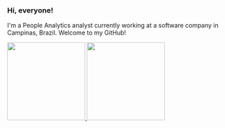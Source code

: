 ### Hi, everyone!

I'm a People Analytics analyst currently working at a software company in Campinas, Brazil. Welcome to my GitHub!

<a href="https://github.com/higor-gomes93">
  <img height="180em" src="https://github-readme-stats-eight-theta.vercel.app/api?username=higor-gomes93&show_icons=true&theme=tokyonight&include_all_commits=true&count_private=true"/>
  <img height="180em" src="https://github-readme-stats-eight-theta.vercel.app/api/top-langs/?username=higor-gomes93&layout=compact&langs_count=10&theme=tokyonight"/>
